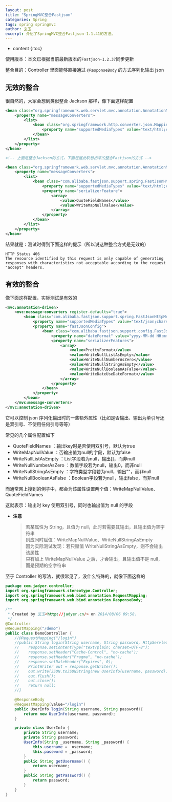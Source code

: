 ```yaml
---
layout: post
title: "SpringMVC整合Fastjson"
categories: Spring
tags: spring springmvc
author: 玄玉
excerpt: 介绍了SpringMVC整合Fastjson-1.1.41的方法。
---
```


* content
{:toc}


使用版本：本文已根据当前最新版本的`Fastjson-1.2.37`同步更新

整合目的：Controller 里面能够直接通过 `@ResponseBody` 的方式序列化输出 json

## 无效的整合

很自然的，大家会想到类似整合 Jackson 那样，像下面这样配置

```xml
<bean class="org.springframework.web.servlet.mvc.annotation.AnnotationMethodHandlerAdapter">
    <property name="messageConverters">
        <list>
            <bean class="org.springframework.http.converter.json.MappingJacksonHttpMessageConverter">
                <property name="supportedMediaTypes" value="text/html;charset=UTF-8"/>
            </bean>
        </list>
    </property>
</bean>

<!-- 上面是整合Jackson的方式，下面是据此联想出来的整合Fastjson的方式 -->

<bean class="org.springframework.web.servlet.mvc.annotation.AnnotationMethodHandlerAdapter">
    <property name="messageConverters">
        <list>
            <bean class="com.alibaba.fastjson.support.spring.FastJsonHttpMessageConverter">
                <property name="supportedMediaTypes" value="text/html;charset=UTF-8"/>
                <property name="serializerFeature">
                    <array>
                        <value>QuoteFieldNames</value>
                        <value>WriteMapNullValue</value>
                    </array>
                </property>
            </bean>
        </list>
    </property>
</bean>
```

结果就是：测试时得到下面这样的提示（所以说这种整合方式是无效的）

```
HTTP Status 406
The resource identified by this request is only capable of generating responses with characteristics not acceptable according to the request "accept" headers.
```

## 有效的整合

像下面这样配置，实际测试是有效的

```xml
<mvc:annotation-driven>
    <mvc:message-converters register-defaults="true">
        <bean class="com.alibaba.fastjson.support.spring.FastJsonHttpMessageConverter">
            <property name="supportedMediaTypes" value="text/json;charset=UTF-8"/>
            <property name="fastJsonConfig">
                <bean class="com.alibaba.fastjson.support.config.FastJsonConfig">
                    <property name="dateFormat" value="yyyy-MM-dd HH:mm:ss"/>
                    <property name="serializerFeatures">
                        <array>
                            <value>PrettyFormat</value>
                            <value>WriteNullListAsEmpty</value>
                            <value>WriteNullNumberAsZero</value>
                            <value>WriteNullStringAsEmpty</value>
                            <value>WriteNullBooleanAsFalse</value>
                            <value>WriteDateUseDateFormat</value>
                        </array>
                    </property>
                </bean>
            </property>
        </bean>
    </mvc:message-converters>
</mvc:annotation-driven>
```

它可以控制 json 序列化输出时的一些额外属性（比如是否输出、输出为单引号还是双引号、不使用任何引号等等）

常见的几个属性配置如下

* QuoteFieldNames          ：输出key时是否使用双引号，默认为true
* WriteMapNullValue        ：否输出值为null的字段，默认为false
* WriteNullListAsEmpty     ：List字段若为null，输出[]，而非null
* WriteNullNumberAsZero    ：数值字段若为null，输出0，而非null
* WriteNullStringAsEmpty   ：字符类型字段若为null，输出""，而非null
* WriteNullBooleanAsFalse  ：Boolean字段若为null，输出false，而非null

而通常网上搜到的例子中，都会为该属性设置两个值：WriteMapNullValue、QuoteFieldNames

这就表示：输出时 key 使用双引号，同时也输出值为 null 的字段

* **注意**

    > 若某属性为 String，且值为 null，此时若需要其输出，且输出值为空字符串<br>
    则应同时赋值：WriteMapNullValue、WriteNullStringAsEmpty<br>
    因为实际测试发现：若只赋值 WriteNullStringAsEmpty，则不会输出该属性<br>
    只有加上 WriteMapNullValue 之后，才会输出，且输出值不是 null，而是预期的空字符串

至于 Controller 的写法，就很常见了，没什么特殊的，就像下面这样的

```java
package com.jadyer.controller;
import org.springframework.stereotype.Controller;
import org.springframework.web.bind.annotation.RequestMapping;
import org.springframework.web.bind.annotation.ResponseBody;

/**
 * Created by 玄玉<http://jadyer.cn/> on 2014/08/06 09:58.
 */
@Controller
@RequestMapping("/demo")
public class DemoController {
    //@RequestMapping("/login")
    //public String login(String username, String password, HttpServletResponse response) throws IOException{
    //    response.setContentType("text/plain; charset=UTF-8");
    //    response.setHeader("Cache-Control", "no-cache");
    //    response.setHeader("Pragma", "no-cache");
    //    response.setDateHeader("Expires", 0);
    //    PrintWriter out = response.getWriter();
    //    out.write(JSON.toJSONString(new UserInfo(username, password)));
    //    out.flush();
    //    out.close();
    //    return null;
    //}

    @ResponseBody
    @RequestMapping(value="/login")
    public UserInfo login(String username, String password){
        return new UserInfo(username, password);
    }

    private class UserInfo {
        private String username;
        private String password;
        UserInfo(String _username, String _password) {
            this.username = _username;
            this.password = _password;
        }
        public String getUsername() {
            return username;
        }
        public String getPassword() {
            return password;
        }
    }
}
```